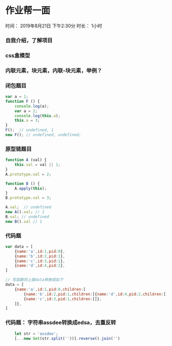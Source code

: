 # 作业帮一面
时间： 2019年8月21日 下午2:30分
时长： 1小时

### 自我介绍，了解项目

### css盒模型

### 内联元素，块元素，内联-块元素，举例？

### 闭包题目
```javascript
var a = 1;
function F () {
    console.log(a);
    var a = 2;
    console.log(this.a);
    this.a = 3;
}
F();  // undefined, 1
new F(); // undefined, undefined;
```

### 原型链题目
```javascript
function A (val) {
    this.val = val || 1;
}
A.prototype.val = 2;

function B () {
    A.apply(this);
}
B.prototype.val = 3;

A.val;  // undefined
new A().val; // 1
B.val; // undefined
new B().val // 1
```

### 代码题
```javascript
var data = [
    {name:'a',id:1,pid:0},
    {name:'b',id:2,pid:1},
    {name:'c',id:3,pid:1},
    {name:'d',id:4,pid:2},
]

// 写函数将上面data转换成如下
data = [
    {name:'a',id:1,pid:0,children:[
        {name:'b',id:2,pid:1,children:[{name:'d',id:4,pid:2,children:[]}]},
        {name:'c',id:3,pid:1,children:[]},
    ]},
]
```

### 代码题： 字符串assdee转换成edsa，去重反转
```javascript
    let str = 'assdee';
    [...new Set(str.split(''))].reverse().join('')
```

